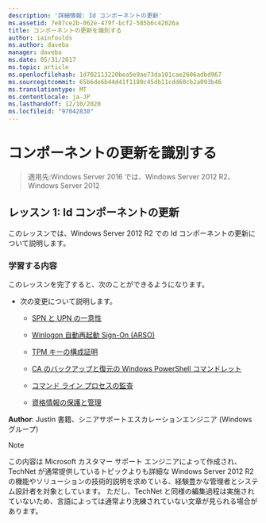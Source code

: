 ```yaml
---
description: '詳細情報: Id コンポーネントの更新'
ms.assetid: 7e87ce2b-062e-479f-bcf2-585b6c42026a
title: コンポーネントの更新を識別する
author: iainfoulds
ms.author: daveba
manager: daveba
ms.date: 05/31/2017
ms.topic: article
ms.openlocfilehash: 1d702113220bea5e9ae73da101cae2606adbd967
ms.sourcegitcommit: 65b6de6b44d41f1180c45db11cdd60cb2a093b46
ms.translationtype: MT
ms.contentlocale: ja-JP
ms.lasthandoff: 12/10/2020
ms.locfileid: "97042830"
---
```

# <a name="identity-component-updates"></a>コンポーネントの更新を識別する

>適用先:Windows Server 2016 では、Windows Server 2012 R2、Windows Server 2012


## <a name="lesson-1-identity-component-updates"></a>レッスン 1: Id コンポーネントの更新
このレッスンでは、Windows Server 2012 R2 での Id コンポーネントの更新について説明します。

### <a name="what-you-will-learn"></a>学習する内容
このレッスンを完了すると、次のことができるようになります。

-   次の変更について説明します。

    -   [SPN と UPN の一意性](../../../ad-ds/manage/component-updates/SPN-and-UPN-uniqueness.md)

    -   [Winlogon 自動再起動 Sign-On &#40;ARSO&#41;](../../../ad-ds/manage/component-updates/Winlogon-Automatic-Restart-Sign-On--ARSO-.md)

    -   [TPM キーの構成証明](../../../ad-ds/manage/component-updates/TPM-Key-Attestation.md)

    -   [CA のバックアップと復元の Windows PowerShell コマンドレット](../../../ad-ds/manage/component-updates/CA-Backup-and-Restore-Windows-PowerShell-cmdlets.md)

    -   [コマンド ライン プロセスの監査](../../../ad-ds/manage/component-updates/Command-line-process-auditing.md)

    -   [資格情報の保護と管理](/previous-versions/windows/it-pro/windows-server-2012-R2-and-2012/dn408190(v=ws.11))

**Author**: Justin 書籍、シニアサポートエスカレーションエンジニア (Windows グループ)

> [!NOTE]
> この内容は Microsoft カスタマー サポート エンジニアによって作成され、TechNet が通常提供しているトピックよりも詳細な Windows Server 2012 R2 の機能やソリューションの技術的説明を求めている、経験豊かな管理者とシステム設計者を対象としています。 ただし、TechNet と同様の編集過程は実施されていないため、言語によっては通常より洗練されていない文章が見られる場合があります。


